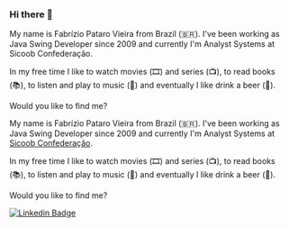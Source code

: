### Hi there 👋

<!--
**FabrizioPV/FabrizioPV** is a ✨ _special_ ✨ repository because its `README.md` (this file) appears on your GitHub profile.

Here are some ideas to get you started:

- 🔭 I’m currently working on ...
- 🌱 I’m currently learning ...
- 👯 I’m looking to collaborate on ...
- 🤔 I’m looking for help with ...
- 💬 Ask me about ...
- 📫 How to reach me: ...
- 😄 Pronouns: ...
- ⚡ Fun fact: ...
-->



My name is Fabrízio Pataro Vieira from Brazil (🇧🇷). I've been working as Java Swing Developer since 2009 and currently I'm Analyst Systems at Sicoob Confederação.

In my free time I like to watch movies (🎞️) and series (📺), to read books (📚), to listen and play to music (🎵) and eventually I like drink a beer (🍺).

Would you like to find me?

My name is Fabrízio Pataro Vieira from Brazil (🇧🇷). I've been working as Java Swing Developer since 2009 and currently I'm Analyst Systems at [Sicoob Confederação](https://sicoob.com.br). 

<!--I'm passionate about open source projects, so I've created some projects as [Front-end BR](https://github.com/frontendbr) and I've always loved to produce a lot of content during my career. -->

In my free time I like to watch movies (🎞️) and series (📺), to read books (📚), to listen and play to music (🎵) and eventually I like drink a beer (🍺).


Would you like to find me?

<!-- [![Blog Badge](https://img.shields.io/badge/Blog-FabrizioPataro)](https://fabriziopataro.com.br/blog) -->
<!-- [![Youtube Badge](https://img.shields.io/badge/-Youtube-FF0000?style=flat-square&labelColor=FF0000&logo=youtube&logoColor=white&link=https://www.youtube.com/channel/UCNQpvaX-iYxN8WYeTbwbWow?view_as=subscriber)](https://www.youtube.com/channel/UCNQpvaX-iYxN8WYeTbwbWow?view_as=subscriber)-->
<!-- [![Twitter Badge](https://img.shields.io/badge/-Twitter-1ca0f1?style=flat-square&labelColor=1ca0f1&logo=twitter&logoColor=white&link=https://twitter.com/fabriziopataro)](https://twitter.com/fabriziopataro) -->
[![Linkedin Badge](https://img.shields.io/badge/-LinkedIn-blue?style=flat-square&logo=Linkedin&logoColor=white&link=https://www.linkedin.com/in/fabrizio-pataro-vieira-59450122/)](https://www.linkedin.com/in/fabrizio-pataro-vieira-59450122/)
